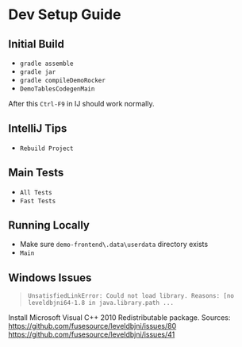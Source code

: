 # Dev Setup Guide

## Initial Build

- `gradle assemble`
- `gradle jar`
- `gradle compileDemoRocker`
- `DemoTablesCodegenMain`

After this `Ctrl-F9` in IJ should work normally.

## IntelliJ Tips

- `Rebuild Project`

## Main Tests

- `All Tests`
- `Fast Tests`

## Running Locally

- Make sure `demo-frontend\.data\userdata` directory exists
- `Main`

## Windows Issues

> `UnsatisfiedLinkError: Could not load library. Reasons: [no leveldbjni64-1.8 in java.library.path ...`
 
Install Microsoft Visual C++ 2010 Redistributable package. Sources: \
https://github.com/fusesource/leveldbjni/issues/80 \
https://github.com/fusesource/leveldbjni/issues/41
